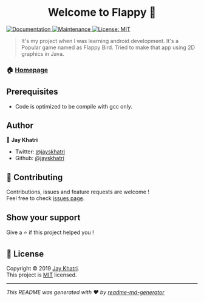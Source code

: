 <h1 align="center">Welcome to Flappy 👋</h1>
<p>
  <a href="https://github.com/jayskhatri/Flappy#readme">
    <img alt="Documentation" src="https://img.shields.io/badge/documentation-yes-brightgreen.svg" target="_blank" />
  </a>
  <a href="https://github.com/jayskhatri/readme-md-generator/graphs/commit-activity">
    <img alt="Maintenance" src="https://img.shields.io/badge/Maintained%3F-yes-green.svg" target="_blank" />
  </a>
  <a href="https://github.com/jayskhatri/Flappy/blob/master/LICENSE">
    <img alt="License: MIT" src="https://img.shields.io/badge/License-MIT-yellow.svg" target="_blank" />
  </a>
</p>

> It&#39;s my project when I was learning android development. It's a Popular game named as Flappy Bird. Tried to make that app using 2D graphics in Java.

### 🏠 [Homepage](https://github.com/jayskhatri/Flappy)

## Prerequisites

- Code is optimized to be compile with gcc only.

## Author

👤 **Jay Khatri**

* Twitter: [@jayskhatri](https://twitter.com/jayskhatri)
* Github: [@jayskhatri](https://github.com/jayskhatri)

## 🤝 Contributing

Contributions, issues and feature requests are welcome !<br />Feel free to check [issues page](https://github.com/jayskhatri/Flappy/issues).

## Show your support

Give a ⭐️ if this project helped you !

## 📝 License

Copyright © 2019 [Jay Khatri](https://github.com/jayskhatri).<br />
This project is [MIT](https://github.com/jayskhatri/Flappy/blob/master/LICENSE) licensed.

***
_This README was generated with ❤️ by [readme-md-generator](https://github.com/jayskhatri/readme-md-generator)_
